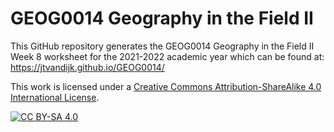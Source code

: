 # GEOG0014 Geography in the Field II

This GitHub repository generates the GEOG0014 Geography in the Field II Week 8 worksheet for the 2021-2022 academic year which can be found at: https://jtvandijk.github.io/GEOG0014/

This work is licensed under a
[Creative Commons Attribution-ShareAlike 4.0 International License][cc-by-sa].

[![CC BY-SA 4.0][cc-by-sa-image]][cc-by-sa]

[cc-by-sa]: http://creativecommons.org/licenses/by-sa/4.0/
[cc-by-sa-image]: https://licensebuttons.net/l/by-sa/4.0/88x31.png
[cc-by-sa-shield]: https://img.shields.io/badge/License-CC%20BY--SA%204.0-lightgrey.svg
